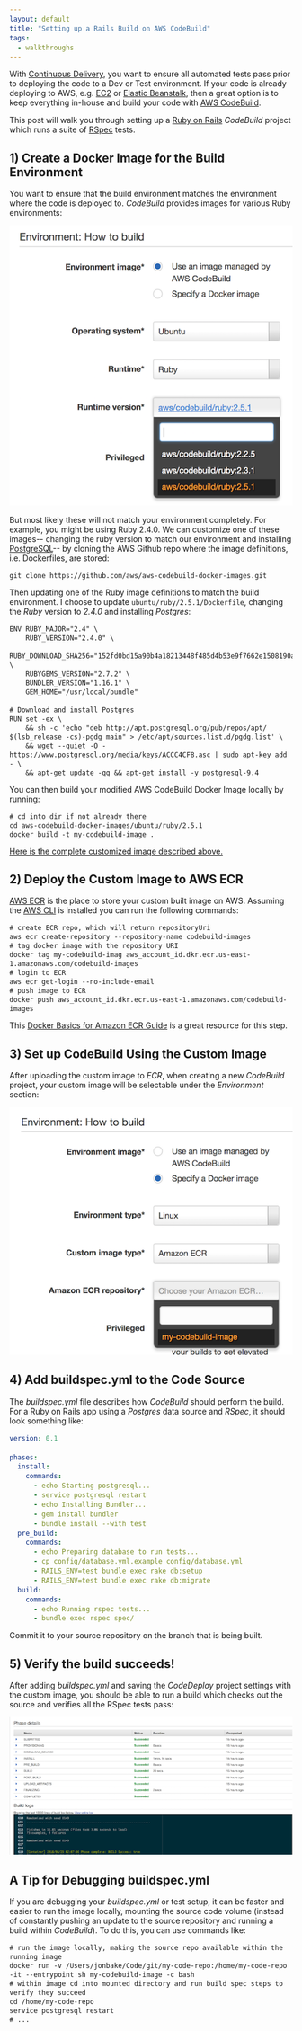 ```yaml
---
layout: default
title: "Setting up a Rails Build on AWS CodeBuild"
tags:
  - walkthroughs
---
```


With [Continuous Delivery](https://en.wikipedia.org/wiki/Continuous_delivery), you want to ensure all automated tests pass prior to deploying the code to a Dev or Test environment. If your code is already deploying to AWS, e.g. [EC2](https://aws.amazon.com/ec2/) or [Elastic Beanstalk](https://aws.amazon.com/elasticbeanstalk/), then a great option is to keep everything in-house and build your code with [AWS CodeBuild](https://aws.amazon.com/codebuild/).

This post will walk you through setting up a [Ruby on Rails](https://rubyonrails.org/) _CodeBuild_ project which runs a suite of [RSpec](http://rspec.info/) tests.

## 1) Create a Docker Image for the Build Environment

You want to ensure that the build environment matches the environment where the code is deployed to. _CodeBuild_ provides images for various Ruby environments:

![Codebuild Default Images](/assets/images/blog/2018/08/29/codebuild-images.png)

But most likely these will not match your environment completely. For example, you might be using Ruby 2.4.0. We can customize one of these images-- changing the ruby version to match our environment and installing [PostgreSQL](https://www.postgresql.org/)-- by cloning the AWS Github repo where the image definitions, i.e. Dockerfiles, are stored:

```shell
git clone https://github.com/aws/aws-codebuild-docker-images.git
```

Then updating one of the Ruby image definitions to match the build environment. I choose to update `ubuntu/ruby/2.5.1/Dockerfile`, changing the _Ruby_ version to _2.4.0_ and installing _Postgres_:

```shell
ENV RUBY_MAJOR="2.4" \
    RUBY_VERSION="2.4.0" \
    RUBY_DOWNLOAD_SHA256="152fd0bd15a90b4a18213448f485d4b53e9f7662e1508190aa5b702446b29e3d" \
    RUBYGEMS_VERSION="2.7.2" \
    BUNDLER_VERSION="1.16.1" \
    GEM_HOME="/usr/local/bundle"

# Download and install Postgres
RUN set -ex \
    && sh -c 'echo "deb http://apt.postgresql.org/pub/repos/apt/ $(lsb_release -cs)-pgdg main" > /etc/apt/sources.list.d/pgdg.list' \
    && wget --quiet -O - https://www.postgresql.org/media/keys/ACCC4CF8.asc | sudo apt-key add - \
    && apt-get update -qq && apt-get install -y postgresql-9.4
```

You can then build your modified AWS CodeBuild Docker Image locally by running:

```shell
# cd into dir if not already there
cd aws-codebuild-docker-images/ubuntu/ruby/2.5.1
docker build -t my-codebuild-image .
```

[Here is the complete customized image described above.](https://gist.github.com/jonmbake/ad7d5255ee7141d400da09c5d8e531ae)

## 2) Deploy the Custom Image to AWS ECR

[AWS ECR](https://aws.amazon.com/ecr/) is the place to store your custom built image on AWS. Assuming the [AWS CLI](https://aws.amazon.com) is installed you can run the following commands:

```shell
# create ECR repo, which will return repositoryUri
aws ecr create-repository --repository-name codebuild-images
# tag docker image with the repository URI
docker tag my-codebuild-imag aws_account_id.dkr.ecr.us-east-1.amazonaws.com/codebuild-images
# login to ECR
aws ecr get-login --no-include-email
# push image to ECR
docker push aws_account_id.dkr.ecr.us-east-1.amazonaws.com/codebuild-images
```

This [Docker Basics for Amazon ECR Guide](https://docs.aws.amazon.com/AmazonECS/latest/developerguide/docker-basics.html#docker-basics-create-image) is a great resource for this step.

## 3) Set up CodeBuild Using the Custom Image

After uploading the custom image to _ECR_, when creating a new _CodeBuild_ project, your custom image will be selectable under the _Environment_ section:

![Selecting Custom Image](/assets/images/blog/2018/08/29/select-image-codebuild.png)


## 4) Add buildspec.yml to the Code Source

The _buildspec.yml_ file describes how _CodeBuild_ should perform the build. For a Ruby on Rails app using a _Postgres_ data source and _RSpec_, it should look something like:

```yaml
version: 0.1

phases:
  install:
    commands:
      - echo Starting postgresql...
      - service postgresql restart
      - echo Installing Bundler...
      - gem install bundler
      - bundle install --with test
  pre_build:
    commands:
      - echo Preparing database to run tests...
      - cp config/database.yml.example config/database.yml
      - RAILS_ENV=test bundle exec rake db:setup
      - RAILS_ENV=test bundle exec rake db:migrate
  build:
    commands:
      - echo Running rspec tests...
      - bundle exec rspec spec/
```

Commit it to your source repository on the branch that is being built.

## 5) Verify the build succeeds!

After adding _buildspec.yml_ and saving the _CodeDeploy_ project settings with the custom image, you should be able to run a build which checks out the source and verifies all the RSpec tests pass:

![Successful Build](/assets/images/blog/2018/08/29/build-success.png)

## A Tip for Debugging buildspec.yml

If you are debugging your _buildspec.yml_ or test setup, it can be faster and easier to run the image locally, mounting the source code volume (instead of constantly pushing an update to the source repository and running a build within _CodeBuild_). To do this, you can use commands like:

```shell
# run the image locally, making the source repo available within the running image
docker run -v /Users/jonbake/Code/git/my-code-repo:/home/my-code-repo -it --entrypoint sh my-codebuild-image -c bash
# within image cd into mounted directory and run build spec steps to verify they succeed
cd /home/my-code-repo
service postgresql restart
# ...
```
